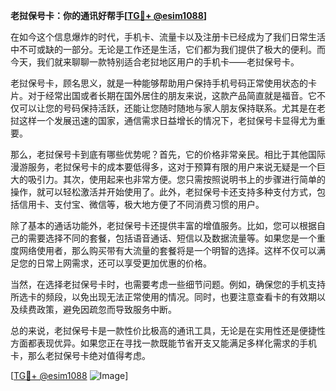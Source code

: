 **老挝保号卡：你的通讯好帮手[[TG💪+ @esim1088](https://t.me/s/esim1088)]**

在如今这个信息爆炸的时代，手机卡、流量卡以及注册卡已经成为了我们日常生活中不可或缺的一部分。无论是工作还是生活，它们都为我们提供了极大的便利。而今天，我们就来聊聊一款特别适合老挝地区用户的手机卡——老挝保号卡。

老挝保号卡，顾名思义，就是一种能够帮助用户保持手机号码正常使用状态的卡片。对于经常出国或者长期在国外居住的朋友来说，这款产品简直就是福音。它不仅可以让您的号码保持活跃，还能让您随时随地与家人朋友保持联系。尤其是在老挝这样一个发展迅速的国家，通信需求日益增长的情况下，老挝保号卡显得尤为重要。

那么，老挝保号卡到底有哪些优势呢？首先，它的价格非常亲民。相比于其他国际漫游服务，老挝保号卡的成本要低得多，这对于预算有限的用户来说无疑是一个巨大的吸引力。其次，使用起来也非常方便。您只需按照说明书上的步骤进行简单的操作，就可以轻松激活并开始使用了。此外，老挝保号卡还支持多种支付方式，包括信用卡、支付宝、微信等，极大地方便了不同消费习惯的用户。

除了基本的通话功能外，老挝保号卡还提供丰富的增值服务。比如，您可以根据自己的需要选择不同的套餐，包括语音通话、短信以及数据流量等。如果您是一个重度网络使用者，那么购买带有大流量的套餐将是一个明智的选择。这样不仅可以满足您的日常上网需求，还可以享受更加优惠的价格。

当然，在选择老挝保号卡时，也需要考虑一些细节问题。例如，确保您的手机支持所选卡的频段，以免出现无法正常使用的情况。同时，也要注意查看卡的有效期以及续费政策，避免因疏忽而导致服务中断。

总的来说，老挝保号卡是一款性价比极高的通讯工具，无论是在实用性还是便捷性方面都表现优异。如果您正在寻找一款既能节省开支又能满足多样化需求的手机卡，那么老挝保号卡绝对值得考虑。

[[TG💪+ @esim1088](https://t.me/s/esim1088) ![Image](https://i.postimg.cc/4NQfJmqS/Snipaste-2025-05-13-00-14-12.png)]